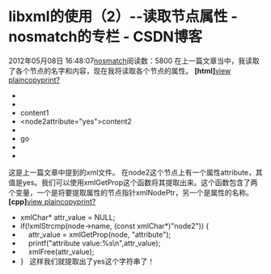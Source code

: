 # libxml的使用（2）--读取节点属性 - nosmatch的专栏 - CSDN博客
2012年05月08日 16:48:07[nosmatch](https://me.csdn.net/HDUTigerkin)阅读数：5800
在上一篇文章当中，我读取了各个节点的名字和内容，现在我将读取各个节点的属性。
**[html]**[view
 plain](http://blog.csdn.net/linjianfengqrh/article/details/7257148#)[copy](http://blog.csdn.net/linjianfengqrh/article/details/7257148#)[print](http://blog.csdn.net/linjianfengqrh/article/details/7257148#)[?](http://blog.csdn.net/linjianfengqrh/article/details/7257148#)
- <?xmlversion="1.0"encoding="UTF-8"?>
- <root>
- <node1>content1</node1>
- <node2attribute="yes">content2</node2>
- <node3>
- <subnode>go</subnode>
- </node3>
- </root>
这是上一篇文章中提到的xml文件。
在node2这个节点上有一个属性attribute，其值是yes。我们可以使用xmlGetProp这个函数将其提取出来。这个函数包含了两个变量，一个是将要提取属性的节点指针xmlNodePtr，另一个是属性的名称。
**[cpp]**[view
 plain](http://blog.csdn.net/linjianfengqrh/article/details/7257148#)[copy](http://blog.csdn.net/linjianfengqrh/article/details/7257148#)[print](http://blog.csdn.net/linjianfengqrh/article/details/7257148#)[?](http://blog.csdn.net/linjianfengqrh/article/details/7257148#)
- xmlChar* attr_value = NULL;  
- if(!xmlStrcmp(node->name, (const xmlChar*)"node2")) {  
-     attr_value = xmlGetProp(node, "attribute");  
-     printf("attribute value:%s\n",attr_value);  
-     xmlFree(attr_value);  
- }  
这样我们就提取出了yes这个字符串了！

